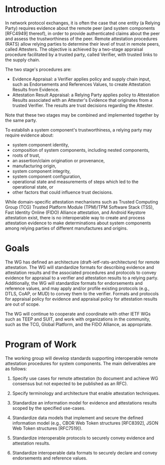Introduction
============

In network protocol exchanges, it is often the case that one entity (a Relying
Party) requires evidence about the remote peer (and system components [RFC4949]
thereof), in order to provide authenticated claims about the peer and assess the trustworthiness of the peer.  Remote
attestation procedures (RATS) allow relying parties to determine their level of
trust in remote peers, called Attesters. 
The objective is achieved by a two-stage appraisal procedure facilitated by a trusted 
party, called Verifier, with trusted links to the supply chain.

The two stage's procedures are:

* Evidence Appraisal: a Verifier applies policy and supply chain input, such as
Endorsements and References Values, to create Attestation Results from Evidence.
* Attestation Result Appraisal: a Relying Party applies policy to Attestation
Results associated with an Attester's Evidence that originates from a trusted Verifier.
The results are trust decisions regarding the Attester.

Note that these two stages may be combined and implemented together by the same party.

To establish a system component's trustworthiness, a relying
party may require evidence about:
* system component identity,
* composition of system components, including nested components,
* roots of trust,
* an assertion/claim origination or provenance,
* manufacturing origin,
* system component integrity,
* system component configuration,
* operational state and measurements of steps which led to the operational state, or
* other factors that could influence trust decisions.

While domain-specific attestation mechanisms such as Trusted Computing Group
(TCG) Trusted Platform Module (TPM)/TPM Software Stack (TSS), Fast Identity
Online (FIDO) Alliance attestation, and Android Keystore attestation exist,
there is no interoperable way to create and process attestation evidence to
make determinations about system components among relying parties of different
manufactures and origins. 

Goals
=====

The WG has defined an architecture (draft-ietf-rats-architecture) for remote attestation.
The WG will standardize formats for describing evidence and attestation results
and the associated procedures and protocols to convey evidence for appraisal
to a verifier and attestation results to a relying party.
Additionally, the WG will standardize formats for endorsements and reference values,
and may apply and/or profile existing protocols (e.g., DTLS, CoAP, or MUD) to convey them
to the verifier. Formats and protocols for appraisal policy for evidence and appraisal
policy for attestation results are out of scope.

The WG will continue to cooperate and coordinate with other IETF WGs such as
TEEP and SUIT, and work with organizations in the community, such as the TCG,
Global Platform, and the FIDO Alliance, as appropriate.

Program of Work
===============

The working group will develop standards supporting interoperable remote
attestation procedures for system components. The main deliverables are as
follows:

1. Specify use cases for remote attestation (to document and achieve WG
consensus but not expected to be published as an RFC).

2. Specify terminology and architecture that enable attestation techniques.

3. Standardize an information model for evidence and attestations results scoped by the
specified use-cases.

4. Standardize data models that implement and secure the defined information
model (e.g., CBOR Web Token structures [RFC8392], JSON Web Token structures
[RFC7519]).

5. Standardize interoperable protocols to securely convey evidence and attestation results.

6. Standardize interoperable data formats to securely declare and convey endorsements
and reference values.
